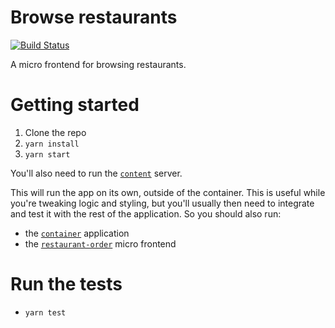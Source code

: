 # Browse restaurants

[![Build Status](https://travis-ci.org/micro-frontends-demo/browse.svg?branch=master)](https://travis-ci.org/micro-frontends-demo/browse)

A micro frontend for browsing restaurants.

# Getting started

1. Clone the repo
2. `yarn install`
3. `yarn start`

You'll also need to run the [`content`](https://github.com/shinagawa-haruko/Micro-Frontend-Tutorial/tree/main/content) server.

This will run the app on its own, outside of the container. This is useful while
you're tweaking logic and styling, but you'll usually then need to integrate and
test it with the rest of the application. So you should also run:

- the [`container`](https://github.com/shinagawa-haruko/Micro-Frontend-Tutorial/tree/main/container/) application
- the [`restaurant-order`](https://github.com/shinagawa-haruko/Micro-Frontend-Tutorial/tree/main/restaurant-order) micro frontend

# Run the tests

- `yarn test`
